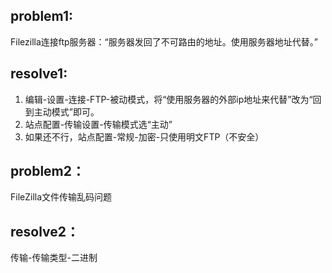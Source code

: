 ## problem1:
Filezilla连接ftp服务器：“服务器发回了不可路由的地址。使用服务器地址代替。”
## resolve1: 
1. 编辑-设置-连接-FTP-被动模式，将“使用服务器的外部ip地址来代替”改为“回到主动模式”即可。
2. 站点配置-传输设置-传输模式选“主动”
3. 如果还不行，站点配置-常规-加密-只使用明文FTP（不安全）
  
## problem2：
FileZilla文件传输乱码问题
## resolve2：
传输-传输类型-二进制 
